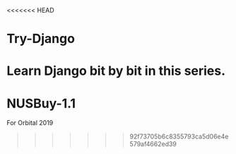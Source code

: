 <<<<<<< HEAD
# Try-Django
Learn Django bit by bit in this series.
=======
# NUSBuy-1.1
For Orbital 2019
>>>>>>> 92f73705b6c8355793ca5d06e4e579af4662ed39
